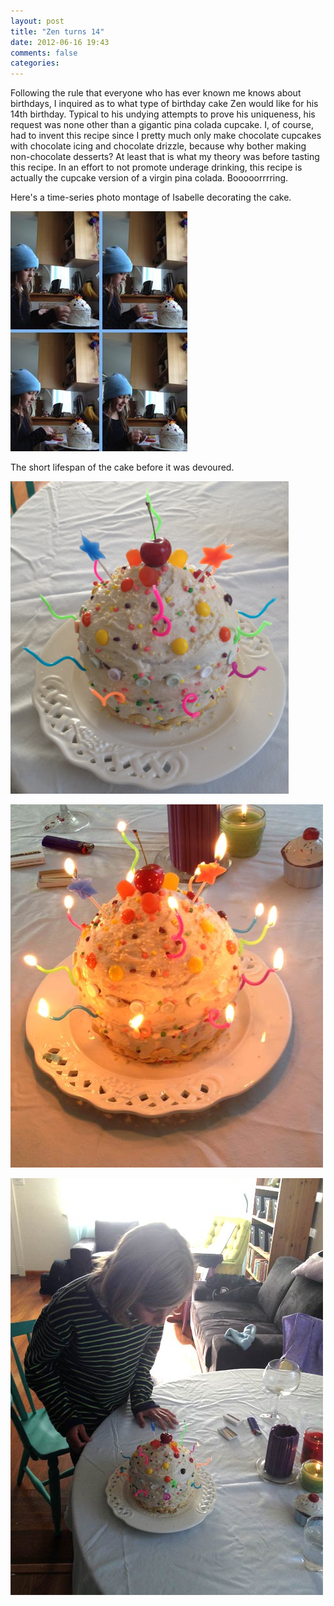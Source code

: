 ```yaml
---
layout: post
title: "Zen turns 14"
date: 2012-06-16 19:43
comments: false
categories: 
---
```

Following the rule that everyone who has ever known me knows about birthdays, I inquired as to what type of birthday cake Zen would like for his 14th birthday. Typical to his undying attempts to prove his uniqueness, his request was none other than a gigantic pina colada cupcake. I, of course, had to invent this recipe since I pretty much only make chocolate cupcakes with chocolate icing and chocolate drizzle, because why bother making non-chocolate desserts? At least that is what my theory was before tasting this recipe. In an effort to not promote underage drinking, this recipe is actually the cupcake version of a virgin pina colada. Booooorrrring. 

Here's a time-series photo montage of Isabelle decorating the cake.

<p><img src="static/images/isabelle-collage.jpg" /></p>

The short lifespan of the cake before it was devoured.

<p><img src="static/images/pina-colada.jpg" height="500" /></p>
<p><img src="static/images/pina-colada-w-candles.jpg" /></p>
<p><img src="static/images/pina-colada-wishes.jpg" /></p>
